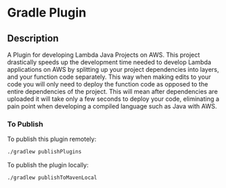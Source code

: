 # Gradle Plugin

## Description
A Plugin for developing Lambda Java Projects on AWS. This project drastically speeds up the development time needed to develop Lambda applications on AWS by splitting up your project dependencies into layers, and your function code separately. This way when making edits to your code you will only need to deploy the function code as opposed to the entire dependencies of the project. This will mean after dependencies are uploaded it will take only a few seconds to deploy your code, eliminating a pain point when developing a compiled language such as Java with AWS.


### To Publish
To publish this plugin remotely:
```bash
./gradlew publishPlugins
```

To publish the plugin locally:
```bash
./gradlew publishToMavenLocal
```